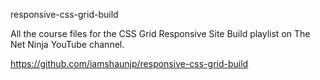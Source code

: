 responsive-css-grid-build

All the course files for the CSS Grid Responsive Site Build playlist on The Net Ninja YouTube channel.

https://github.com/iamshaunjp/responsive-css-grid-build